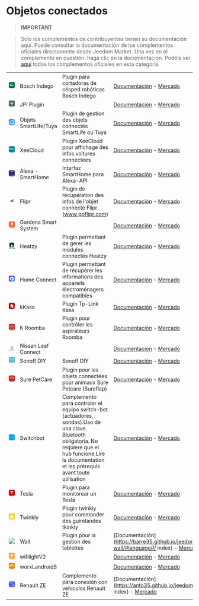 
# Objetos conectados


>**IMPORTANT**

>Solo los complementos de contribuyentes tienen su documentación aquí. Puede consultar la documentación de los complementos oficiales directamente desde Jeedom Market. Una vez en el complemento en cuestión, haga clic en la documentación.
>Podéis ver [aquí](https://market.jeedom.com/index.php?v=d&p=market&type=plugin&categorie=devicecommunication) todos los complementos oficiales en esta categoría

| | | | |
|--- | --- | --- | ---|
|<img src="BoschIndego/BoschIndego_icon.png" class="pluginLogo" width="100" />|Bosch Indego|Plugin para cortadoras de césped robóticas Bosch Indego|[Documentación](https://jpty.github.io/jeedom/plugins/BoschIndego/es_ES/index.html) - [Mercado](https://market.jeedom.com/index.php?v=d&p=market_display&id=3937)|
|<img src="JPI/JPI_icon.png" class="pluginLogo" width="100" />|JPI Plugin||[Documentación](https://NextDom.github.io/plugin-jpi/#language#/) - [Mercado](https://market.jeedom.com/index.php?v=d&p=market_display&id=2850)|
|<img src="SmartLife/SmartLife_icon.png" class="pluginLogo" width="100" />|Objets SmartLife/Tuya|Plugin de gestion des objets connectés SmartLife ou Tuya|[Documentación](https://sabinus52.github.io/jeedom-smartlife/#language#/) - [Mercado](https://market.jeedom.com/index.php?v=d&p=market_display&id=3724)|
|<img src="XeeCloud/XeeCloud_icon.png" class="pluginLogo" width="100" />|XeeCloud|Plugin XeeCloud pour affichage des infos voitures connectees|[Documentación](https://fgmx85.github.io/plugin-XeeCloud/#language#/) - [Mercado](https://market.jeedom.com/index.php?v=d&p=market_display&id=1925)|
|<img src="alexasmarthome/alexasmarthome_icon.png" class="pluginLogo" width="100" />|Alexa - SmartHome|Interfaz SmartHome para Alexa-API|[Documentación](http://sigalou-domotique.fr/plugin-jeedom-alexa-api/92-alexa-amazon-smarthome-documentation-2) - [Mercado](https://market.jeedom.com/index.php?v=d&p=market_display&id=3914)|
|<img src="flipr/flipr_icon.png" class="pluginLogo" width="100" />|Flipr|Plugin de récupération des infos de l'objet connecté Flipr (www.goflipr.com)|[Documentación](https://tof32.github.io/docPluginFlipr/#language#/) - [Mercado](https://market.jeedom.com/index.php?v=d&p=market_display&id=3981)|
|<img src="gardenasmartsystem/gardenasmartsystem_icon.png" class="pluginLogo" width="100" />|Gardena Smart System||[Documentación](https://xlec.github.io/jeedom-gardenasmartsystem/#language#/) - [Mercado](https://market.jeedom.com/index.php?v=d&p=market_display&id=3367)|
|<img src="heatzy/heatzy_icon.png" class="pluginLogo" width="100" />|Heatzy|Plugin permettant de gérer les modules connectés Heatzy|[Documentación](https://l3flo.github.io/jeedom-heatzy/#language#/) - [Mercado](https://market.jeedom.com/index.php?v=d&p=market_display&id=3111)|
|<img src="homeconnect/homeconnect_icon.png" class="pluginLogo" width="100" />|Home Connect|Plugin permettant de récupérer les informations des appareils électroménagers compatibles|[Documentación](https://jmvedrine.github.io/homeconnect/#language#/) - [Mercado](https://market.jeedom.com/index.php?v=d&p=market_display&id=3894)|
|<img src="kkasa/kkasa_icon.png" class="pluginLogo" width="100" />|kKasa|Plugin Tp-Link Kasa|[Documentación](https://kavod.github.io/kkasa/#language#/) - [Mercado](https://market.jeedom.com/index.php?v=d&p=market_display&id=3489)|
|<img src="kroomba/kroomba_icon.png" class="pluginLogo" width="100" />|K Roomba|Plugin pour contrôler les aspirateurs Roomba|[Documentación](https://jmvedrine.github.io/kroomba/#language#/) - [Mercado](https://market.jeedom.com/index.php?v=d&p=market_display&id=2776)|
|<img src="nissan_leaf_connect/nissan_leaf_connect_icon.png" class="pluginLogo" width="100" />|Nissan Leaf Connect||[Documentación]() - [Mercado](https://market.jeedom.com/index.php?v=d&p=market_display&id=2383)|
|<img src="sonoffdiy/sonoffdiy_icon.png" class="pluginLogo" width="100" />|Sonoff DIY|Sonoff DIY|[Documentación](http://sigalou-domotique.fr/sonoff-diy/83-plugin-sonoff-diy-documentation) - [Mercado](https://market.jeedom.com/index.php?v=d&p=market_display&id=3890)|
|<img src="surepetcare/surepetcare_icon.png" class="pluginLogo" width="100" />|Sure PetCare|Plugin pour les objets connectées pour animaux Sure Petcare (Sureflap)|[Documentación](https://jmvedrine.github.io/jeedom-surepetcare/#language#/) - [Mercado](https://market.jeedom.com/index.php?v=d&p=market_display&id=3718)|
|<img src="switchbot/switchbot_icon.png" class="pluginLogo" width="100" />|Switchbot|Complemento para controlar el equipo switch-bot (actuadores, sondas).Uso de una clave Bluetooth obligatoria. No requiere que el hub funcione.Lire la documentation et les prérequis avant toute utilisation|[Documentación](https://zyg0m4t1k.github.io/switchbot/#language#/) - [Mercado](https://market.jeedom.com/index.php?v=d&p=market_display&id=3892)|
|<img src="tesla/tesla_icon.png" class="pluginLogo" width="100" />|Tesla|Plugin para monitorear un Tesla|[Documentación](http://tesla.jeedom.free.fr) - [Mercado](https://market.jeedom.com/index.php?v=d&p=market_display&id=3486)|
|<img src="twinkly/twinkly_icon.png" class="pluginLogo" width="100" />|Twinkly|Plugin twinkly pour commander des guirelandes tkinkly|[Documentación](https://koleos6.github.io/twinkly/#language#/) - [Mercado](https://market.jeedom.com/index.php?v=d&p=market_display&id=3541)|
|<img src="wall/wall_icon.png" class="pluginLogo" width="100" />|Wall|Plugin pour la gestion des tablettes|[Documentación](https://barre35.github.io/jeedom-plugin-wall/#language#/ index) - [Mercado](https://market.jeedom.com/index.php?v=d&p=market_display&id=3634)|
|<img src="wifilightV2/wifilightV2_icon.png" class="pluginLogo" width="100" />|wifilightV2||[Documentación](https://bcaro.github.io/wifilightV2-doc/#language#/) - [Mercado](https://market.jeedom.com/index.php?v=d&p=market_display&id=2793)|
|<img src="worxLandroidS/worxLandroidS_icon.png" class="pluginLogo" width="100" />|worxLandroidS||[Documentación](https://sebsst.github.io/worxLandroidS/#language#/) - [Mercado](https://market.jeedom.com/index.php?v=d&p=market_display&id=3396)|
|<img src="ze/ze_icon.png" class="pluginLogo" width="100" />|Renault ZE|Complemento para conexión con vehículos Renault ZE|[Documentación](https://anto35.github.io/jeedom_docs/plugins/ze/ index) - [Mercado](https://market.jeedom.com/index.php?v=d&p=market_display&id=3067)|

